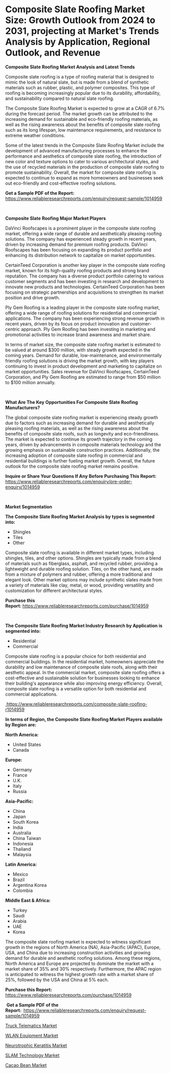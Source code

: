 <p><h1>Composite Slate Roofing Market Size: Growth Outlook from 2024 to 2031, projecting at Market's Trends Analysis by Application, Regional Outlook, and Revenue</h1></p><p><strong>Composite Slate Roofing Market Analysis and Latest Trends</strong></p>
<p><p>Composite slate roofing is a type of roofing material that is designed to mimic the look of natural slate, but is made from a blend of synthetic materials such as rubber, plastic, and polymer composites. This type of roofing is becoming increasingly popular due to its durability, affordability, and sustainability compared to natural slate roofing.</p><p>The Composite Slate Roofing Market is expected to grow at a CAGR of 6.7% during the forecast period. The market growth can be attributed to the increasing demand for sustainable and eco-friendly roofing materials, as well as the rising awareness about the benefits of composite slate roofing such as its long lifespan, low maintenance requirements, and resistance to extreme weather conditions.</p><p>Some of the latest trends in the Composite Slate Roofing Market include the development of advanced manufacturing processes to enhance the performance and aesthetics of composite slate roofing, the introduction of new color and texture options to cater to various architectural styles, and the use of recycled materials in the production of composite slate roofing to promote sustainability. Overall, the market for composite slate roofing is expected to continue to expand as more homeowners and businesses seek out eco-friendly and cost-effective roofing solutions.</p></p>
<p><strong>Get a Sample PDF of the Report:&nbsp;</strong> <a href="https://www.reliableresearchreports.com/enquiry/request-sample/1014959">https://www.reliableresearchreports.com/enquiry/request-sample/1014959</a></p>
<p>&nbsp;</p>
<p><strong>Composite Slate Roofing Major Market Players</strong></p>
<p><p>DaVinci Roofscapes is a prominent player in the composite slate roofing market, offering a wide range of durable and aesthetically pleasing roofing solutions. The company has experienced steady growth in recent years, driven by increasing demand for premium roofing products. DaVinci Roofscapes has been focusing on expanding its product portfolio and enhancing its distribution network to capitalize on market opportunities.</p><p>CertainTeed Corporation is another key player in the composite slate roofing market, known for its high-quality roofing products and strong brand reputation. The company has a diverse product portfolio catering to various customer segments and has been investing in research and development to innovate new products and technologies. CertainTeed Corporation has been focusing on strategic partnerships and acquisitions to strengthen its market position and drive growth.</p><p>Ply Gem Roofing is a leading player in the composite slate roofing market, offering a wide range of roofing solutions for residential and commercial applications. The company has been experiencing strong revenue growth in recent years, driven by its focus on product innovation and customer-centric approach. Ply Gem Roofing has been investing in marketing and promotional activities to increase brand awareness and market share.</p><p>In terms of market size, the composite slate roofing market is estimated to be valued at around $300 million, with steady growth expected in the coming years. Demand for durable, low-maintenance, and environmentally friendly roofing solutions is driving the market growth, with key players continuing to invest in product development and marketing to capitalize on market opportunities. Sales revenue for DaVinci Roofscapes, CertainTeed Corporation, and Ply Gem Roofing are estimated to range from $50 million to $100 million annually.</p></p>
<p>&nbsp;</p>
<p><strong>What Are The Key Opportunities For Composite Slate Roofing Manufacturers?</strong></p>
<p><p>The global composite slate roofing market is experiencing steady growth due to factors such as increasing demand for durable and aesthetically pleasing roofing materials, as well as the rising awareness about the benefits of composite slate roofs, such as longevity and eco-friendliness. The market is expected to continue its growth trajectory in the coming years, driven by advancements in composite materials technology and the growing emphasis on sustainable construction practices. Additionally, the increasing adoption of composite slate roofing in commercial and residential buildings is further fueling market growth. Overall, the future outlook for the composite slate roofing market remains positive.</p></p>
<p><strong>Inquire or Share Your Questions If Any Before Purchasing This Report:</strong> <a href="https://www.reliableresearchreports.com/enquiry/pre-order-enquiry/1014959">https://www.reliableresearchreports.com/enquiry/pre-order-enquiry/1014959</a></p>
<p>&nbsp;</p>
<p><strong>Market Segmentation</strong></p>
<p><strong>The Composite Slate Roofing Market Analysis by types is segmented into:</strong></p>
<p><ul><li>Shingles</li><li>Tiles</li><li>Other</li></ul></p>
<p><p>Composite slate roofing is available in different market types, including shingles, tiles, and other options. Shingles are typically made from a blend of materials such as fiberglass, asphalt, and recycled rubber, providing a lightweight and durable roofing solution. Tiles, on the other hand, are made from a mixture of polymers and rubber, offering a more traditional and elegant look. Other market options may include synthetic slates made from a variety of materials like clay, metal, or wood, providing versatility and customization for different architectural styles.</p></p>
<p><strong>Purchase this Report:&nbsp;</strong><a href="https://www.reliableresearchreports.com/purchase/1014959">https://www.reliableresearchreports.com/purchase/1014959</a></p>
<p>&nbsp;</p>
<p><strong>The Composite Slate Roofing Market Industry Research by Application is segmented into:</strong></p>
<p><ul><li>Residential</li><li>Commercial</li></ul></p>
<p><p>Composite slate roofing is a popular choice for both residential and commercial buildings. In the residential market, homeowners appreciate the durability and low maintenance of composite slate roofs, along with their aesthetic appeal. In the commercial market, composite slate roofing offers a cost-effective and sustainable solution for businesses looking to enhance their building's appearance while also improving energy efficiency. Overall, composite slate roofing is a versatile option for both residential and commercial applications.</p></p>
<p><a href="https://www.reliableresearchreports.com/composite-slate-roofing-r1014959">&nbsp;https://www.reliableresearchreports.com/composite-slate-roofing-r1014959</a></p>
<p><strong>In terms of Region, the Composite Slate Roofing Market Players available by Region are:</strong></p>
<p>
    <p> <strong> North America: </strong>
        <ul>
            <li>United States</li>
            <li>Canada</li>
        </ul>
        </p> 
    <p> <strong> Europe: </strong>
        <ul>
            <li>Germany</li>
            <li>France</li>
            <li>U.K.</li>
            <li>Italy</li>
            <li>Russia</li>
        </ul>
        </p> 
    <p> <strong> Asia-Pacific: </strong>
        <ul>
            <li>China</li>
            <li>Japan</li>
            <li>South Korea</li>
            <li>India</li>
            <li>Australia</li>
            <li>China Taiwan</li>
            <li>Indonesia</li>
            <li>Thailand</li>
            <li>Malaysia</li>
        </ul>
        </p> 
    <p> <strong> Latin America: </strong>
        <ul>
            <li>Mexico</li>
            <li>Brazil</li>
            <li>Argentina Korea</li>
            <li>Colombia</li>
        </ul>
        </p> 
    <p> <strong> Middle East & Africa: </strong>
        <ul>
            <li>Turkey</li>
            <li>Saudi</li>
            <li>Arabia</li>
            <li>UAE</li>
            <li>Korea</li>
        </ul>
    </p>
    </p>
<p><p>The composite slate roofing market is expected to witness significant growth in the regions of North America (NA), Asia-Pacific (APAC), Europe, USA, and China due to increasing construction activities and growing demand for durable and aesthetic roofing solutions. Among these regions, North America and Europe are projected to dominate the market with a market share of 35% and 30% respectively. Furthermore, the APAC region is anticipated to witness the highest growth rate with a market share of 25%, followed by the USA and China at 5% each.</p></p>
<p><strong>Purchase this Report: </strong><a href="https://www.reliableresearchreports.com/purchase/1014959">https://www.reliableresearchreports.com/purchase/1014959</a></p>
<p>&nbsp;<strong>Get a Sample PDF of the Report:&nbsp;&nbsp;</strong><a href="https://www.reliableresearchreports.com/enquiry/request-sample/1014959">https://www.reliableresearchreports.com/enquiry/request-sample/1014959</a></p>
<p><strong></strong></p>
<p><p><a href="https://medium.com/@lisastevens48/truck-telematics-market-research-report-market-forecast-and-growth-prospects-with-a-steady-cagr-of-b15f512225d5">Truck Telematics Market</a></p><p><a href="https://medium.com/@danieewman5656/global-wlan-equipment-market-size-share-analysis-by-product-type-by-application-by-region-992dd11e7c6b">WLAN Equipment Market</a></p><p><a href="https://github.com/edaunhshhs/Market-Research-Report-List-1/blob/main/neurotrophic-keratitis-market.md">Neurotrophic Keratitis Market</a></p><p><a href="https://medium.com/@diane.macle6776/exploring-slam-technology-market-dynamics-global-trends-and-future-growth-prospects-2024-2031-bf73b7766c02">SLAM Technology Market</a></p><p><a href="https://github.com/carolinehamilton5656/Market-Research-Report-List-1/blob/main/cacao-bean-market.md">Cacao Bean Market</a></p></p>